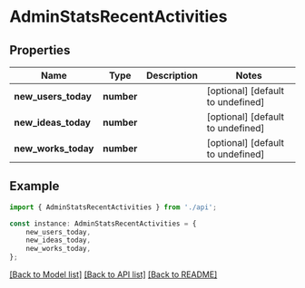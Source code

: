 # AdminStatsRecentActivities


## Properties

Name | Type | Description | Notes
------------ | ------------- | ------------- | -------------
**new_users_today** | **number** |  | [optional] [default to undefined]
**new_ideas_today** | **number** |  | [optional] [default to undefined]
**new_works_today** | **number** |  | [optional] [default to undefined]

## Example

```typescript
import { AdminStatsRecentActivities } from './api';

const instance: AdminStatsRecentActivities = {
    new_users_today,
    new_ideas_today,
    new_works_today,
};
```

[[Back to Model list]](../README.md#documentation-for-models) [[Back to API list]](../README.md#documentation-for-api-endpoints) [[Back to README]](../README.md)

